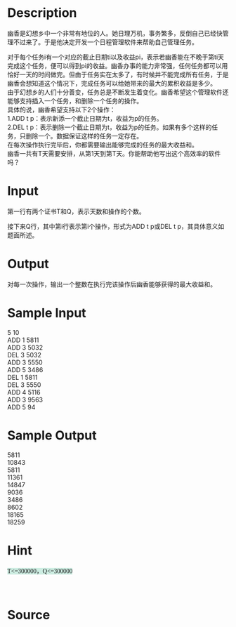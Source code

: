 
# Description

<div class="content"><p>幽香是幻想乡中一个非常有地位的人。她日理万机，事务繁多，反倒自己已经快管理不过来了。于是他决定开发一个日程管理软件来帮助自己管理任务。 </p>
<div>对于每个任务i有一个对应的截止日期ti以及收益pi，表示若幽香能在不晚于第ti天完成这个任务，便可以得到pi的收益。幽香办事的能力非常强，任何任务都可以用恰好一天的时间做完。但由于任务实在太多了，有时候并不能完成所有任务，于是幽香会想知道这个情况下，完成任务可以给她带来的最大的累积收益是多少。 </div>
<div>由于幻想乡的人们十分善变，任务总是不断发生着变化。幽香希望这个管理软件还能够支持插入一个任务，和删除一个任务的操作。 </div>
<div>具体的说，幽香希望支持以下2个操作： </div>
<div>1.ADD t p：表示新添一个截止日期为t，收益为p的任务。 </div>
<div>2.DEL t p：表示删除一个截止日期为t，收益为p的任务。如果有多个这样的任务，只删除一个。数据保证这样的任务一定存在。 </div>
<div>在每次操作执行完毕后，你都需要输出能够完成的任务的最大收益和。 </div>
<div>幽香一共有T天需要安排，从第1天到第T天。你能帮助他写出这个高效率的软件吗？ </div></div>

# Input

<div class="content"><p>第一行有两个证书T和Q，表示天数和操作的个数。 </p>
<div>接下来Q行，其中第i行表示第i个操作，形式为ADD t p或DEL t p，其具体意义如题面所述。 </div></div>

# Output

<div class="content"><p>对每一次操作，输出一个整数在执行完该操作后幽香能够获得的最大收益和。 </p></div>

# Sample Input

<div class="content"><span class="sampledata">5 10<br/>
ADD 1 5811<br/>
ADD 3 5032<br/>
DEL 3 5032<br/>
ADD 3 5550<br/>
ADD 5 3486<br/>
DEL 1 5811<br/>
DEL 3 5550<br/>
ADD 4 5116<br/>
ADD 3 9563<br/>
ADD 5 94</span></div>

# Sample Output

<div class="content"><span class="sampledata">5811<br/>
10843<br/>
5811<br/>
11361<br/>
14847<br/>
9036<br/>
3486<br/>
8602<br/>
18165<br/>
18259</span></div>

# Hint

<div class="content"><p></p><p><span style="font-family: 幼圆; line-height: 24px; background-color: rgb(205, 237, 226);">T&lt;=300000，Q&lt;=300000</span></p><br/>
<div></div><p></p></div>

# Source

<div class="content"><p><a href="problemset.php?search="></a></p></div>

